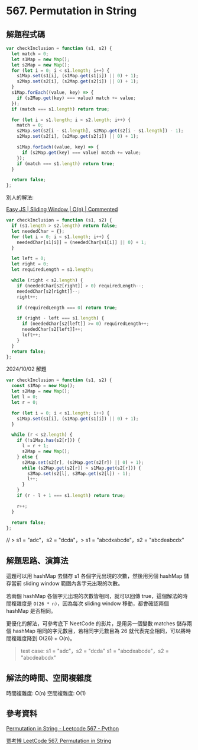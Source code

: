 # 567. Permutation in String

## 解題程式碼

```javascript
var checkInclusion = function (s1, s2) {
  let match = 0;
  let s1Map = new Map();
  let s2Map = new Map();
  for (let i = 0; i < s1.length; i++) {
    s1Map.set(s1[i], (s1Map.get(s1[i]) || 0) + 1);
    s2Map.set(s2[i], (s2Map.get(s2[i]) || 0) + 1);
  }
  s1Map.forEach((value, key) => {
    if (s2Map.get(key) === value) match += value;
  });
  if (match === s1.length) return true;

  for (let i = s1.length; i < s2.length; i++) {
    match = 0;
    s2Map.set(s2[i - s1.length], s2Map.get(s2[i - s1.length]) - 1);
    s2Map.set(s2[i], (s2Map.get(s2[i]) || 0) + 1);

    s1Map.forEach((value, key) => {
      if (s2Map.get(key) === value) match += value;
    });
    if (match === s1.length) return true;
  }

  return false;
};
```

別人的解法:

[Easy JS | Sliding Window | O(n) | Commented](https://leetcode.com/problems/permutation-in-string/solutions/1761929/easy-js-sliding-window-o-n-commented/)

```javascript
var checkInclusion = function (s1, s2) {
  if (s1.length > s2.length) return false;
  let neededChar = {};
  for (let i = 0; i < s1.length; i++) {
    neededChar[s1[i]] = (neededChar[s1[i]] || 0) + 1;
  }

  let left = 0;
  let right = 0;
  let requiredLength = s1.length;

  while (right < s2.length) {
    if (neededChar[s2[right]] > 0) requiredLength--;
    neededChar[s2[right]]--;
    right++;

    if (requiredLength === 0) return true;

    if (right - left === s1.length) {
      if (neededChar[s2[left]] >= 0) requiredLength++;
      neededChar[s2[left]]++;
      left++;
    }
  }
  return false;
};
```

2024/10/02 解題

```javascript
var checkInclusion = function (s1, s2) {
  const s1Map = new Map();
  let s2Map = new Map();
  let l = 0;
  let r = 0;

  for (let i = 0; i < s1.length; i++) {
    s1Map.set(s1[i], (s1Map.get(s1[i]) || 0) + 1);
  }

  while (r < s2.length) {
    if (!s1Map.has(s2[r])) {
      l = r + 1;
      s2Map = new Map();
    } else {
      s2Map.set(s2[r], (s2Map.get(s2[r]) || 0) + 1);
      while (s2Map.get(s2[r]) > s1Map.get(s2[r])) {
        s2Map.set(s2[l], s2Map.get(s2[l]) - 1);
        l++;
      }
    }
    if (r - l + 1 === s1.length) return true;

    r++;
  }

  return false;
};
```

// > s1 = "adc"，s2 = "dcda"，> s1 = "abcdxabcde"，s2 = "abcdeabcdx"

## 解題思路、演算法

這題可以用 hashMap 去儲存 s1 各個字元出現的次數，然後用另個 hashMap 儲存當前 sliding window 範圍內各字元出現的次數。

若兩個 hashMap 各個字元出現的次數皆相同，就可以回傳 true，這個解法的時間複雜度是 `O(26 * n)`，因為每次 sliding window 移動，都會確認兩個 hashMap 是否相同。

更優化的解法，可參考底下 NeetCode 的影片，是用另一個變數 matches 儲存兩個 hashMap 相同的字元數目，若相同字元數目為 26 就代表完全相同，可以將時間複雜度降到 O(26) + O(n)。

> test case:
> s1 = "adc"，s2 = "dcda"
> s1 = "abcdxabcde"，s2 = "abcdeabcdx"

## 解法的時間、空間複雜度

時間複雜度: O(n)
空間複雜度: O(1)

## 參考資料

[Permutation in String - Leetcode 567 - Python](https://youtu.be/UbyhOgBN834)

[贾考博 LeetCode 567. Permutation in String](https://youtu.be/fXkUrg6v2lk)
